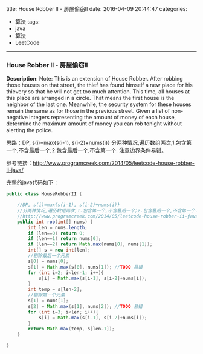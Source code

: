 




title: House Robber II - 房屋偷窃II
date: 2016-04-09 20:44:47
categories: 
- 算法
tags: 
- java
- 算法
- LeetCode
<!--updated: 2016-04-09 21:40:47-->
---

### House Robber II - 房屋偷窃II
**Description**: Note: This is an extension of House Robber.
 After robbing those houses on that street, the thief has found himself a new place for his thievery so that he will not get too much attention. This time, all houses at this place are arranged in a circle. That means the first house is the neighbor of the last one. Meanwhile, the security system for these houses remain the same as for those in the previous street.
 Given a list of non-negative integers representing the amount of money of each house, determine the maximum amount of money you can rob tonight without alerting the police.
 
思路：DP, s(i)=max{s(i-1), s(i-2)+nums(i)}
分两种情况,遍历数组两次,1.包含第一个,不含最后一个;2.包含最后一个,不含第一个.
注意边界条件易错。

参考链接：http://www.programcreek.com/2014/05/leetcode-house-robber-ii-java/

完整的java代码如下：

```java
public class HouseRobberII {

    //DP, s(i)=max{s(i-1), s(i-2)+nums(i)}
    //分两种情况,遍历数组两次,1.包含第一个,不含最后一个;2.包含最后一个,不含第一个.
    //http://www.programcreek.com/2014/05/leetcode-house-robber-ii-java/
    public int rob(int[] nums) {
        int len = nums.length;
        if (len==0) return 0;
        if (len==1) return nums[0];
        if (len==2) return Math.max(nums[0], nums[1]);
        int[] s = new int[len];
        //剔除最后一个元素
        s[0] = nums[0];
        s[1] = Math.max(s[0], nums[1]); //TODO 易错
        for (int i=2; i<len-1; i++){
            s[i] = Math.max(s[i-1], s[i-2]+nums[i]);
        }
        int temp = s[len-2];
        //剔除第一个元素
        s[1] = nums[1];
        s[2] = Math.max(s[1], nums[2]); //TODO 易错
        for (int i=3; i<len; i++){
            s[i] = Math.max(s[i-1], s[i-2]+nums[i]);
        }
        return Math.max(temp, s[len-1]);
    }

}
```
